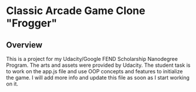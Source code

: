 # Classic Arcade Game Clone "Frogger"

## Overview
This is a project for my Udacity/Google FEND Scholarship Nanodegree Program. The arts and assets were provided by Udacity. 
The student task is to work on the app.js file and use OOP concepts and features to initialize the game.
I will add more info and update this file as soon as I start working on it.
